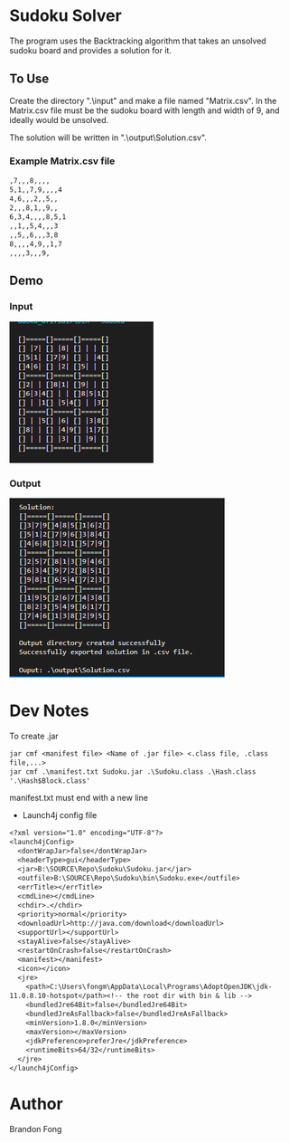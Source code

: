 # Sudoku Solver

The program uses the Backtracking algorithm that takes an unsolved sudoku board and provides a solution for it.  

## To Use
Create the directory ".\input\" and make a file named "Matrix.csv".  In the Matrix.csv file must be the sudoku board with length and width of 9, and ideally would be unsolved.

The solution will be written in ".\output\Solution.csv". 

### Example Matrix.csv file
```
,7,,,8,,,,
5,1,,7,9,,,,4
4,6,,,2,,5,,
2,,,8,1,,9,,
6,3,4,,,,8,5,1
,,1,,5,4,,,3
,,5,,6,,,3,8
8,,,,4,9,,1,7
,,,,3,,,9,
```

## Demo

### Input
![Input Sudoku](https://github.com/BrandonMFong/Sudoku/blob/main/img/InputBoardPrint.PNG)

### Output
![Input Sudoku](https://github.com/BrandonMFong/Sudoku/blob/main/img/OutputBoardPrint.PNG)

# Dev Notes

To create .jar
```
jar cmf <manifest file> <Name of .jar file> <.class file, .class file,...>
jar cmf .\manifest.txt Sudoku.jar .\Sudoku.class .\Hash.class '.\Hash$Block.class'
```
manifest.txt must end with a new line

- Launch4j config file 
```
<?xml version="1.0" encoding="UTF-8"?>
<launch4jConfig>
  <dontWrapJar>false</dontWrapJar>
  <headerType>gui</headerType>
  <jar>B:\SOURCE\Repo\Sudoku\Sudoku.jar</jar>
  <outfile>B:\SOURCE\Repo\Sudoku\bin\Sudoku.exe</outfile>
  <errTitle></errTitle>
  <cmdLine></cmdLine>
  <chdir>.</chdir>
  <priority>normal</priority>
  <downloadUrl>http://java.com/download</downloadUrl>
  <supportUrl></supportUrl>
  <stayAlive>false</stayAlive>
  <restartOnCrash>false</restartOnCrash>
  <manifest></manifest>
  <icon></icon>
  <jre>
    <path>C:\Users\fongm\AppData\Local\Programs\AdoptOpenJDK\jdk-11.0.8.10-hotspot</path><!-- the root dir with bin & lib -->
    <bundledJre64Bit>false</bundledJre64Bit>
    <bundledJreAsFallback>false</bundledJreAsFallback>
    <minVersion>1.8.0</minVersion>
    <maxVersion></maxVersion>
    <jdkPreference>preferJre</jdkPreference>
    <runtimeBits>64/32</runtimeBits>
  </jre>
</launch4jConfig>
```

# Author
Brandon Fong
